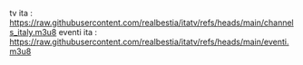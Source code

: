 tv ita : https://raw.githubusercontent.com/realbestia/itatv/refs/heads/main/channels_italy.m3u8
eventi ita : https://raw.githubusercontent.com/realbestia/itatv/refs/heads/main/eventi.m3u8
